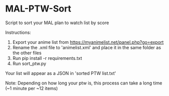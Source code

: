 # MAL-PTW-Sort
Script to sort your MAL plan to watch list by score

Instructions:
1. Export your anime list from https://myanimelist.net/panel.php?go=export
2. Rename the .xml file to 'animelist.xml' and place it in the same folder as the other files
3. Run pip install -r requirements.txt
4. Run sort_ptw.py

Your list will appear as a JSON in 'sorted PTW list.txt'

Note: Depending on how long your ptw is, this process can take a long time (~1 minute per ~12 items)
